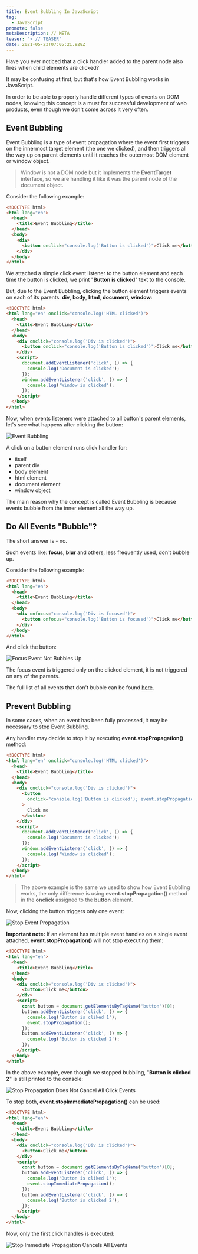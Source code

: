 ```yaml
---
title: Event Bubbling In JavaScript
tag:
  - JavaScript
promote: false
metaDescription: // META
teaser: "> // TEASER"
date: 2021-05-23T07:05:21.928Z
---
```

Have you ever noticed that a click handler added to the parent node also fires when child elements are clicked?

It may be confusing at first, but that's how Event Bubbling works in JavaScript.

In order to be able to properly handle different types of events on DOM nodes, knowing this concept is a must for successful development of web products, even though we don't come across it very often.

## Event Bubbling

Event Bubbling is a type of event propagation where the event first triggers on the innermost target element (the one we clicked), and then triggers all the way up on parent elements until it reaches the outermost DOM element or window object.

> Window is not a DOM node but it implements the **EventTarget** interface, so we are handling it like it was the parent node of the document object.

Consider the following example:

```html
<!DOCTYPE html>
<html lang="en">
  <head>
    <title>Event Bubbling</title>
  </head>
  <body>
    <div>
      <button onclick="console.log('Button is clicked')">Click me</button>
    </div>
  </body>
</html>
```

We attached a simple click event listener to the button element and each time the button is clicked, we print "**Button is clicked**" text to the console.

But, due to the Event Bubbling, clicking the button element triggers events on each of its parents: **div**, **body**, **html**, **document**, **window**:

```html
<!DOCTYPE html>
<html lang="en" onclick="console.log('HTML clicked')">
  <head>
    <title>Event Bubbling</title>
  </head>
  <body>
    <div onclick="console.log('Div is clicked')">
      <button onclick="console.log('Button is clicked')">Click me</button>
    </div>
    <script>
      document.addEventListener('click', () => {
        console.log('Document is clicked');
      });
      window.addEventListener('click', () => {
        console.log('Window is clicked');
      });
    </script>
  </body>
</html>
```

 Now, when events listeners were attached to all button's parent elements, let's see what happens after clicking the button:

![Event Bubbling](/img/event-bubbling.gif "Event Bubbling")

A click on a button element runs click handler for:

* itself
* parent div
* body element
* html element
* document element
* window object

The main reason why the concept is called Event Bubbling is because events bubble from the inner element all the way up.

## Do All Events "Bubble"?

The short answer is - no.

Such events like: **focus**, **blur** and others, less frequently used, don't bubble up.

Consider the following example:

```html
<!DOCTYPE html>
<html lang="en">
  <head>
    <title>Event Bubbling</title>
  </head>
  <body>
    <div onfocus="console.log('Div is focused')">
      <button onfocus="console.log('Button is focused')">Click me</button>
    </div>
  </body>
</html>
```

And click the button:

![Focus Event Not Bubbles Up](/img/focus-bubbling.gif "Focus Event Not Bubbles Up")

The focus event is triggered only on the clicked element, it is not triggered on any of the parents.

The full list of all events that don't bubble can be found [here](https://en.wikipedia.org/wiki/DOM_events#Events).

## Prevent Bubbling

In some cases, when an event has been fully processed, it may be necessary to stop Event Bubbling.

Any handler may decide to stop it by executing **event.stopPropagation()** method:

```html
<!DOCTYPE html>
<html lang="en" onclick="console.log('HTML clicked')">
  <head>
    <title>Event Bubbling</title>
  </head>
  <body>
    <div onclick="console.log('Div is clicked')">
      <button
        onclick="console.log('Button is clicked'); event.stopPropagation();"
      >
        Click me
      </button>
    </div>
    <script>
      document.addEventListener('click', () => {
        console.log('Document is clicked');
      });
      window.addEventListener('click', () => {
        console.log('Window is clicked');
      });
    </script>
  </body>
</html>
```

> The above example is the same we used to show how Event Bubbling works, the only difference is using **event.stopPropagation()** method in the **onclick** assigned to the **button** element.

Now, clicking the button triggers only one event:

![Stop Event Propagation](/img/event-stop-propagation.gif "Stop Event Propagation")

**Important note:** If an element has multiple event handles on a single event attached, **event.stopPropagation()** will not stop executing them:

```html
<!DOCTYPE html>
<html lang="en">
  <head>
    <title>Event Bubbling</title>
  </head>
  <body>
    <div onclick="console.log('Div is clicked')">
      <button>Click me</button>
    </div>
    <script>
      const button = document.getElementsByTagName('button')[0];
      button.addEventListener('click', () => {
        console.log('Button is cliked 1');
        event.stopPropagation();
      });
      button.addEventListener('click', () => {
        console.log('Button is clicked 2');
      });
    </script>
  </body>
</html>
```

In the above example, even though we stopped bubbling, "**Button is clicked 2**" is still printed to the console:

![Stop Propagation Does Not Cancel All Click Events](/img/stop-propagation-two-clicks.gif "Stop Propagation Does Not Cancel All Click Events")

To stop both, **event.stopImmediatePropagation()** can be used:

```html
<!DOCTYPE html>
<html lang="en">
  <head>
    <title>Event Bubbling</title>
  </head>
  <body>
    <div onclick="console.log('Div is clicked')">
      <button>Click me</button>
    </div>
    <script>
      const button = document.getElementsByTagName('button')[0];
      button.addEventListener('click', () => {
        console.log('Button is cliked 1');
        event.stopImmediatePropagation();
      });
      button.addEventListener('click', () => {
        console.log('Button is clicked 2');
      });
    </script>
  </body>
</html>
```

Now, only the first click handles is executed:

![Stop Immediate Propagation Cancels All Events](/img/event-stop-immediate-propagation.gif "Stop Immediate Propagation Cancels All Events")